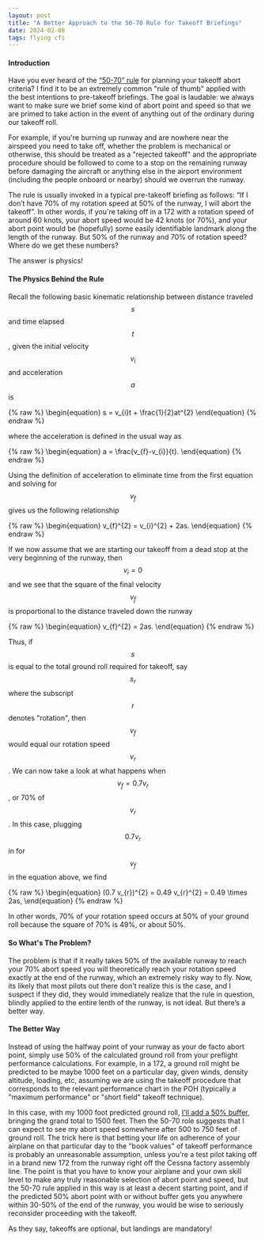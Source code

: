 ```yaml
---
layout: post
title: "A Better Approach to the 50-70 Rule for Takeoff Briefings"
date: 2024-02-08
tags: flying cfi 
---
```


#### Introduction

Have you ever heard of the [“50-70” rule](https://www.aopa.org/news-and-media/all-news/2023/june/pilot/flying-smart-reality-check) for planning your takeoff abort criteria? I find it to be an extremely common "rule of thumb" applied with the best intentions to pre-takeoff briefings. The goal is laudable: we always want to make sure we brief some kind of abort point and speed so that we are primed to take action in the event of anything out of the ordinary during our takeoff roll. 

For example, if you're burning up runway and are nowhere near the airspeed you need to take off, whether the problem is mechanical or otherwise, this should be treated as a "rejected takeoff" and the appropriate procedure should be followed to come to a stop on the remaining runway before damaging the aircraft or anything else in the airport environment (including the people onboard or nearby) should we overrun the runway. 

The rule is usually invoked in a typical pre-takeoff briefing as follows: “If I don’t have 70% of my rotation speed at 50% of the runway, I will abort the takeoff”. In other words, if you're taking off in a 172 with a rotation speed of around 60 knots, your abort speed would be 42 knots (or 70%), and your abort point would be (hopefully) some easily identifiable landmark along the length of the runway. But 50% of the runway and 70% of rotation speed? Where do we get these numbers?

The answer is physics! 

#### The Physics Behind the Rule

Recall the following basic kinematic relationship between distance traveled $$s$$ and time elapsed $$t$$, given the initial velocity $$v_{i}$$ and acceleration $$a$$ is

{% raw %}
 \begin{equation}
  s = v_{i}t + \frac{1}{2}at^{2}
 \end{equation}
{% endraw %}

where the acceleration is defined in the usual way as 

{% raw %}
 \begin{equation}
  a = \frac{v_{f}-v_{i}}{t}. 
 \end{equation}
{% endraw %}

Using the definition of acceleration to eliminate time from the first equation and solving for $$v_{f}$$ gives us the following relationship

{% raw %}
 \begin{equation}
  v_{f}^{2} = v_{i}^{2} + 2as.
 \end{equation}
{% endraw %}

If we now assume that we are starting our takeoff from a dead stop at the very beginning of the runway, then $$v_{i}=0$$ and we see that the square of the final velocity $$v_{f}$$ is proportional to the distance traveled down the runway

{% raw %}
 \begin{equation}
  v_{f}^{2} = 2as.
 \end{equation}
{% endraw %}

Thus, if $$s$$ is equal to the total ground roll required for takeoff, say $$s_{r}$$ where the subscript $$r$$ denotes "rotation", then $$v_{f}$$ would equal our rotation speed $$v_{r}$$. We can now take a look at what happens when $$v_{f} = 0.7 v_{r}$$, or 70% of $$v_{r}$$. In this case, plugging $$0.7 v_{r}$$ in for $$v_{f}$$ in the equation above, we find

{% raw %}
 \begin{equation}
  (0.7 v_{r})^{2} = 0.49 v_{r}^{2} = 0.49 \times 2as,
 \end{equation}
{% endraw %}

In other words, 70% of your rotation speed occurs at 50% of your ground roll because the square of 70% is 49%, or about 50%. 

#### So What's The Problem?

The problem is that if it really takes 50% of the available runway to reach your 70% abort speed you will theoretically reach your rotation speed exactly at the end of the runway, which an extremely risky way to fly. Now, its likely that most pilots out there don't realize this is the case, and I suspect if they did, they would immediately realize that the rule in question, blindly applied to the entire lenth of the runway, is not ideal. But there’s a better way.

#### The Better Way

Instead of using the halfway point of your runway as your de facto abort point, simply use 50% of the calculated ground roll from your preflight performance calculations. For example, in a 172, a ground roll might be predicted to be maybe 1000 feet on a particular day, given winds, density altitude, loading, etc, assuming we are using the takeoff procedure that corresponds to the relevant performance chart in the POH (typically a "maximum performance" or "short field" takeoff technique). 

In this case, with my 1000 foot predicted ground roll, [I'll add a 50% buffer](https://youtu.be/IMRafSuzkQ8?si=ufxqjHx6BQY4mrrD), bringing the grand total to 1500 feet. Then the 50-70 role suggests that I can expect to see my abort speed somewhere after 500 to 750 feet of ground roll. The trick here is that betting your life on adherence of your airplane on that particular day to the "book values" of takeoff performance is probably an unreasonable assumption, unless you're a test pilot taking off in a brand new 172 from the runway right off the Cessna factory assembly line. The point is that you have to know your airplane and your own skill level to make any truly reasonable selection of abort point and speed, but the 50-70 rule applied in this way is at least a decent starting point, and if the predicted 50% abort point with or without buffer gets you anywhere within 30-50% of the end of the runway, you would be wise to seriously reconsider proceeding with the takeoff. 

As they say, takeoffs are optional, but landings are mandatory!
